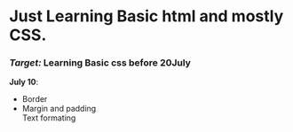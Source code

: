 # Just Learning Basic html and mostly CSS.

<h3><i>Target: </i>Learning Basic css before 20July </h3>


<p><b>July 10</b>: </p>
    <ul>
    <li>Border</li>
    <li>Margin and padding</li>
    </li>Text formating</li>
    </ul>